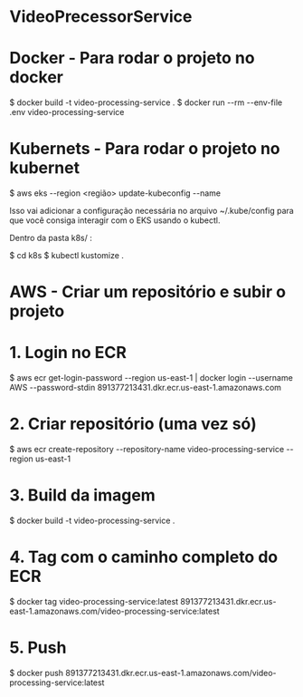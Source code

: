 # VideoPrecessorService

# Docker - Para rodar o projeto no docker

$ docker build -t video-processing-service .
$ docker run --rm --env-file .env video-processing-service

# Kubernets - Para rodar o projeto no kubernet

$ aws eks --region <região> update-kubeconfig --name <nome-do-cluster>

Isso vai adicionar a configuração necessária no arquivo ~/.kube/config para que você consiga interagir com o EKS usando o kubectl.

Dentro da pasta k8s/ :

$ cd k8s
$ kubectl kustomize .

# AWS - Criar um repositório e subir o projeto

# 1. Login no ECR
$ aws ecr get-login-password --region us-east-1 | docker login --username AWS --password-stdin 891377213431.dkr.ecr.us-east-1.amazonaws.com

# 2. Criar repositório (uma vez só)
$ aws ecr create-repository --repository-name video-processing-service --region us-east-1

# 3. Build da imagem
$ docker build -t video-processing-service .

# 4. Tag com o caminho completo do ECR
$ docker tag video-processing-service:latest 891377213431.dkr.ecr.us-east-1.amazonaws.com/video-processing-service:latest

# 5. Push
$ docker push 891377213431.dkr.ecr.us-east-1.amazonaws.com/video-processing-service:latest